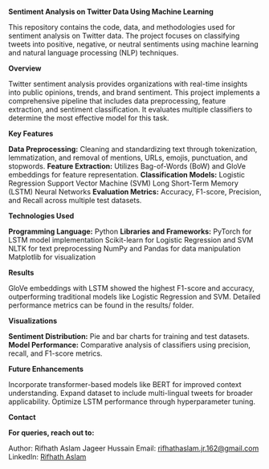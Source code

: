 **Sentiment Analysis on Twitter Data Using Machine Learning**

This repository contains the code, data, and methodologies used for sentiment analysis on Twitter data. The project focuses on classifying tweets into positive, negative, or neutral sentiments using machine learning and natural language processing (NLP) techniques.

**Overview**

Twitter sentiment analysis provides organizations with real-time insights into public opinions, trends, and brand sentiment. This project implements a comprehensive pipeline that includes data preprocessing, feature extraction, and sentiment classification. It evaluates multiple classifiers to determine the most effective model for this task.

**Key Features**

**Data Preprocessing:** Cleaning and standardizing text through tokenization, lemmatization, and removal of mentions, URLs, emojis, punctuation, and stopwords.
**Feature Extraction:** Utilizes Bag-of-Words (BoW) and GloVe embeddings for feature representation.
**Classification Models:** 
Logistic Regression
Support Vector Machine (SVM)
Long Short-Term Memory (LSTM) Neural Networks
**Evaluation Metrics:** Accuracy, F1-score, Precision, and Recall across multiple test datasets.

**Technologies Used**

**Programming Language:** Python
**Libraries and Frameworks:**
PyTorch for LSTM model implementation
Scikit-learn for Logistic Regression and SVM
NLTK for text preprocessing
NumPy and Pandas for data manipulation
Matplotlib for visualization

**Results**

GloVe embeddings with LSTM showed the highest F1-score and accuracy, outperforming traditional models like Logistic Regression and SVM.
Detailed performance metrics can be found in the results/ folder.

**Visualizations**

**Sentiment Distribution:** Pie and bar charts for training and test datasets.
**Model Performance:** Comparative analysis of classifiers using precision, recall, and F1-score metrics.

**Future Enhancements**

Incorporate transformer-based models like BERT for improved context understanding.
Expand dataset to include multi-lingual tweets for broader applicability.
Optimize LSTM performance through hyperparameter tuning.

**Contact**

**For queries, reach out to:**

Author: Rifhath Aslam Jageer Hussain
Email: rifhathaslam.jr.162@gmail.com
LinkedIn: [Rifhath Aslam](https://www.linkedin.com/in/rifhath-aslam-j-791a6a21b/)
